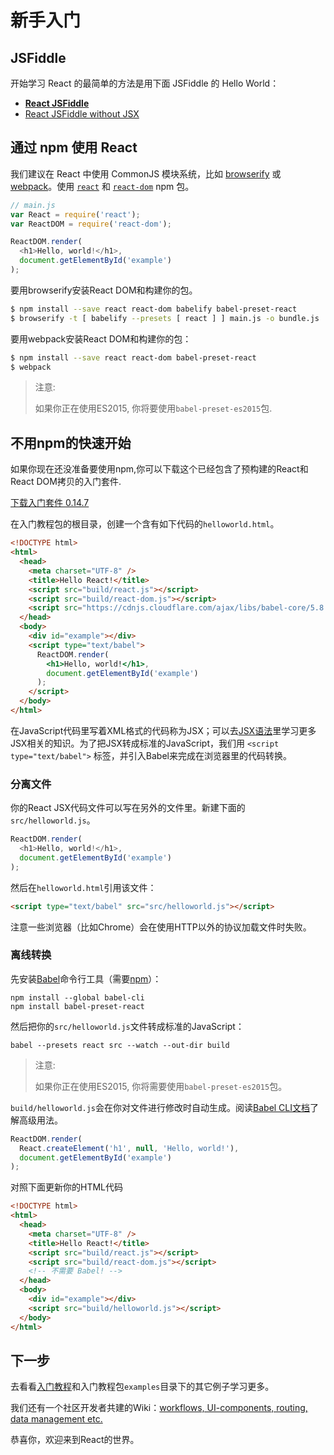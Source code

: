 # 新手入门

## JSFiddle

开始学习 React 的最简单的方法是用下面 JSFiddle 的 Hello World：

 * **[React JSFiddle](https://jsfiddle.net/reactjs/69z2wepo/)**
 * [React JSFiddle without JSX](https://jsfiddle.net/reactjs/5vjqabv3/)

## 通过 npm 使用 React

我们建议在 React 中使用 CommonJS 模块系统，比如 [browserify](http://browserify.org/) 或 [webpack](https://webpack.github.io/)。使用 [`react`](https://www.npmjs.com/package/react) 和 [`react-dom`](https://www.npmjs.com/package/react-dom) npm 包。

```js
// main.js
var React = require('react');
var ReactDOM = require('react-dom');

ReactDOM.render(
  <h1>Hello, world!</h1>,
  document.getElementById('example')
);
```

要用browserify安装React DOM和构建你的包。

```sh
$ npm install --save react react-dom babelify babel-preset-react
$ browserify -t [ babelify --presets [ react ] ] main.js -o bundle.js
```

要用webpack安装React DOM和构建你的包：  

```sh
$ npm install --save react react-dom babel-preset-react
$ webpack
```

> 注意:
>
> 如果你正在使用ES2015, 你将要使用`babel-preset-es2015`包.


## 不用npm的快速开始

如果你现在还没准备要使用npm,你可以下载这个已经包含了预构建的React和React DOM拷贝的入门套件. 

<div class="buttons-unit downloads">
  <a href="/react/downloads/react-0.14.7.zip" class="button">
    下载入门套件 0.14.7
  </a>
</div>

在入门教程包的根目录，创建一个含有如下代码的`helloworld.html`。

```html
<!DOCTYPE html>
<html>
  <head>
    <meta charset="UTF-8" />
    <title>Hello React!</title>
    <script src="build/react.js"></script>
    <script src="build/react-dom.js"></script>
    <script src="https://cdnjs.cloudflare.com/ajax/libs/babel-core/5.8.23/browser.min.js"></script>
  </head>
  <body>
    <div id="example"></div>
    <script type="text/babel">
      ReactDOM.render(
        <h1>Hello, world!</h1>,
        document.getElementById('example')
      );
    </script>
  </body>
</html>
```

在JavaScript代码里写着XML格式的代码称为JSX；可以去[JSX语法](02.1-jsx-in-depth.md)里学习更多JSX相关的知识。为了把JSX转成标准的JavaScript，我们用 `<script type="text/babel">` 标签，并引入Babel来完成在浏览器里的代码转换。

### 分离文件

你的React JSX代码文件可以写在另外的文件里。新建下面的`src/helloworld.js`。

```javascript
ReactDOM.render(
  <h1>Hello, world!</h1>,
  document.getElementById('example')
);
```

然后在`helloworld.html`引用该文件：

```html
<script type="text/babel" src="src/helloworld.js"></script>
```

注意一些浏览器（比如Chrome）会在使用HTTP以外的协议加载文件时失败。

### 离线转换

先安装[Babel](http://babeljs.io/)命令行工具（需要[npm](https://www.npmjs.com/)）：

```
npm install --global babel-cli
npm install babel-preset-react
```

然后把你的`src/helloworld.js`文件转成标准的JavaScript：

```
babel --presets react src --watch --out-dir build
```

> 注意:
>
> 如果你正在使用ES2015, 你将需要使用`babel-preset-es2015`包。

`build/helloworld.js`会在你对文件进行修改时自动生成。阅读[Babel CLI文档](http://babeljs.io/docs/usage/cli/)了解高级用法。

```javascript
ReactDOM.render(
  React.createElement('h1', null, 'Hello, world!'),
  document.getElementById('example')
);
```

对照下面更新你的HTML代码

```html
<!DOCTYPE html>
<html>
  <head>
    <meta charset="UTF-8" />
    <title>Hello React!</title>
    <script src="build/react.js"></script>
    <script src="build/react-dom.js"></script>
    <!-- 不需要 Babel! -->
  </head>
  <body>
    <div id="example"></div>
    <script src="build/helloworld.js"></script>
  </body>
</html>
```

## 下一步

去看看[入门教程](tutorial.md)和入门教程包`examples`目录下的其它例子学习更多。

我们还有一个社区开发者共建的Wiki：[workflows, UI-components, routing, data management etc.](https://github.com/facebook/react/wiki/Complementary-Tools)

恭喜你，欢迎来到React的世界。
